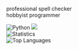 professional spell checker\
hobbyist programmer

![Python](https://img.shields.io/badge/-Development-eb5234?logo=python&logoColor=fff) ![](https://visitor-badge.glitch.me/badge?page_id=aarushx,aarushx) \
![Statistics](https://github-readme-stats.vercel.app/api?username=AarushX&count_private=true&show_icons=true&theme=dark)\
![Top Languages](https://github-readme-stats.vercel.app/api/top-langs/?username=AarushX&show_icons=true&theme=dark)
